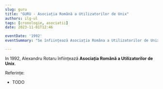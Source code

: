 ```yaml
---
slug: guru
title: "GURU - Asociația Română a Utilizatorilor de Unix"
authors: ilg-ul
tags: [cronologie, asociatii]
date: 2023-11-01T12:46

eventDate: '1992'
eventSummary: "Se înființează Asociația Româna a Utilizatorilor de Unix (GURU)"

---
```


In 1992, Alexandru Rotaru înființează
**Asociația Română a Utilizatorilor de Unix**.

<!-- truncate -->

Referințe:

- TODO
